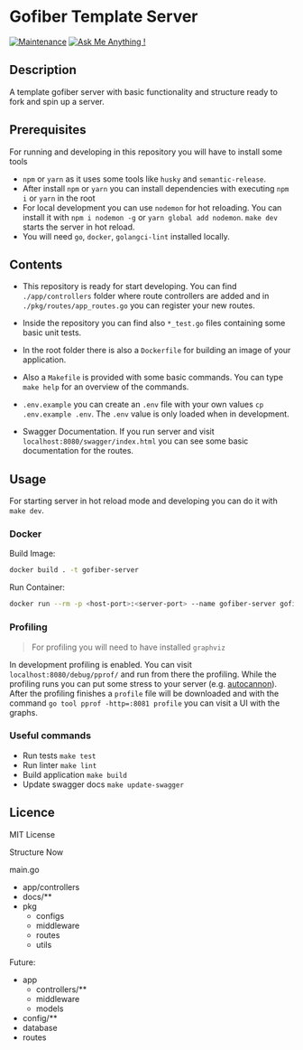# Gofiber Template Server


[![Maintenance](https://img.shields.io/badge/Maintained%3F-yes-green.svg)](https://github.com/gkampitakis/gofiber-template-server/graphs/commit-activity)
[![Ask Me Anything !](https://img.shields.io/badge/Ask%20me-anything-1abc9c.svg)](https://github.com/gkampitakis/gofiber-template-server/discussions)

 ## Description

A template gofiber server with basic functionality and structure ready to fork and spin up a server.

## Prerequisites

For running and developing in this repository you will have to install some tools

- `npm` or `yarn` as it uses some tools like `husky` and `semantic-release`.
- After install `npm` or `yarn` you can install dependencies with executing `npm i` or `yarn` in the root
- For local development you can use `nodemon` for hot reloading. You can install it with `npm i nodemon -g` or `yarn global add nodemon`. `make dev` starts the server in hot reload.
- You will need `go`, `docker`, `golangci-lint` installed locally. 

## Contents

- This repository is ready for start developing. You can find `./app/controllers` folder where route controllers are added and in `./pkg/routes/app_routes.go` you can register your new routes.

- Inside the repository you can find also `*_test.go` files containing some basic unit tests.

- In the root folder there is also a `Dockerfile` for building an image of your application.

- Also a `Makefile` is provided with some basic commands. You can type `make help` for an overview of the commands.

- `.env.example` you can create an `.env` file with your own values `cp .env.example .env`. The `.env` value is only loaded when in development.

- Swagger Documentation. If you run server and visit `localhost:8080/swagger/index.html` you can see some basic documentation for the routes.

## Usage

For starting server in hot reload mode and developing you can do it with `make dev`.

### Docker 

Build Image:
```bash
docker build . -t gofiber-server
```

Run Container:
```bash
docker run --rm -p <host-port>:<server-port> --name gofiber-server gofiber-server
```

### Profiling

> For profiling you will need to have installed `graphviz`

In development profiling is enabled. You can visit `localhost:8080/debug/pprof/` and run from there the profiling. While the profiling runs you can put some stress to your server (e.g. [autocannon](https://github.com/mcollina/autocannon)). After the profiling finishes a `profile` file will be downloaded and with the command `go tool pprof -http=:8081 profile` you can visit a UI with the graphs.

### Useful commands

- Run tests `make test`
- Run linter `make lint`
- Build application `make build`
- Update swagger docs `make update-swagger`

## Licence

MIT License

Structure Now

main.go
- app/controllers
- docs/**
- pkg
  - configs
  - middleware
  - routes
  - utils

Future:
- app
  - controllers/**
  - middleware
  - models
- config/**
- database
- routes